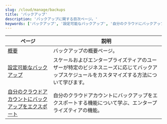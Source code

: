 ```yaml
---
slug: /cloud/manage/backups
title: 'バックアップ'
description: 'バックアップに関する目次ページ。'
keywords: ['バックアップ', '設定可能なバックアップ', '自分のクラウドにバックアップをエクスポート']
---
```


| ページ                                                                                 | 説明                                                                                                                            |
|--------------------------------------------------------------------------------------|---------------------------------------------------------------------------------------------------------------------------------|
| [概要](./overview.md)                                                                | バックアップの概要ページ。                                                                                                      |
| [設定可能なバックアップ](./configurable-backups.md)                                  | スケールおよびエンタープライズティアのユーザーが特定のビジネスニーズに応じてバックアップスケジュールをカスタマイズする方法について学びます。                         |
| [自分のクラウドアカウントにバックアップをエクスポート](./export-backups-to-own-cloud-account.md) | 自分のクラウドアカウントにバックアップをエクスポートする機能について学ぶ、エンタープライズティアの機能。                          |
